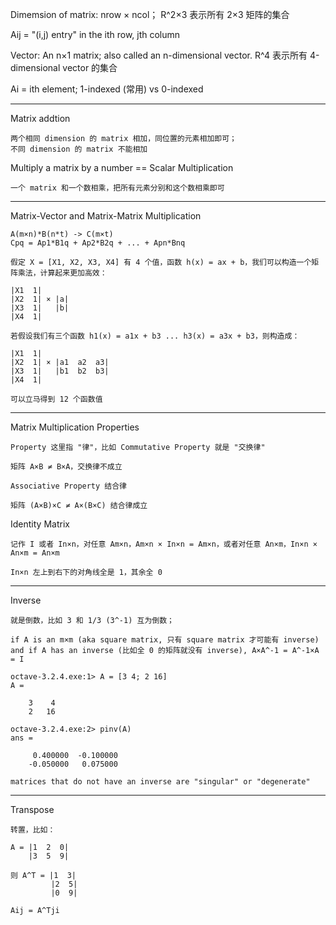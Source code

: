 Dimemsion of matrix: nrow × ncol； R^2×3 表示所有 2×3 矩阵的集合

Aij = "(i,j) entry" in the ith row, jth column

Vector: An n×1 matrix; also called an n-dimensional vector. R^4 表示所有 4-dimensional vector 的集合

Ai = ith element; 1-indexed (常用) vs 0-indexed

-----

Matrix addtion

	两个相同 dimension 的 matrix 相加，同位置的元素相加即可；
	不同 dimension 的 matrix 不能相加

Multiply a matrix by a number == Scalar Multiplication

	一个 matrix 和一个数相乘，把所有元素分别和这个数相乘即可
	
-----

Matrix-Vector and Matrix-Matrix Multiplication

	A(m×n)*B(n*t) -> C(m×t)
	Cpq = Ap1*B1q + Ap2*B2q + ... + Apn*Bnq
	
	假定 X = [X1, X2, X3, X4] 有 4 个值，函数 h(x) = ax + b，我们可以构造一个矩阵乘法，计算起来更加高效：
	
	|X1  1|
	|X2  1| × |a|
	|X3  1|   |b|
	|X4  1|

	若假设我们有三个函数 h1(x) = a1x + b3 ... h3(x) = a3x + b3，则构造成：

	|X1  1|
	|X2  1| × |a1  a2  a3|
	|X3  1|   |b1  b2  b3|
	|X4  1|

	可以立马得到 12 个函数值

-----

Matrix Multiplication Properties

	Property 这里指 "律"，比如 Commutative Property 就是 "交换律"
	
	矩阵 A×B ≠ B×A，交换律不成立
	
	Associative Property 结合律
	
	矩阵 (A×B)×C ≠ A×(B×C) 结合律成立
	
Identity Matrix

	记作 I 或者 In×n，对任意 Am×n，Am×n × In×n = Am×n，或者对任意 An×m，In×n × An×m = An×m
	
	In×n 左上到右下的对角线全是 1，其余全 0
	
-----

Inverse

	就是倒数，比如 3 和 1/3 (3^-1) 互为倒数；

	if A is an m×m (aka square matrix, 只有 square matrix 才可能有 inverse) and if A has an inverse (比如全 0 的矩阵就没有 inverse), A×A^-1 = A^-1×A = I

	octave-3.2.4.exe:1> A = [3 4; 2 16]
	A =

		3    4
		2   16

	octave-3.2.4.exe:2> pinv(A)
	ans =

		 0.400000  -0.100000
		-0.050000   0.075000
	
	matrices that do not have an inverse are "singular" or "degenerate"

-----
	
Transpose

	转置，比如：
	
	A = |1  2  0|  
		|3  5  9| 

	则 A^T = |1  3|
	         |2  5|
             |0  9|
			 
	Aij = A^Tji 
			 
	